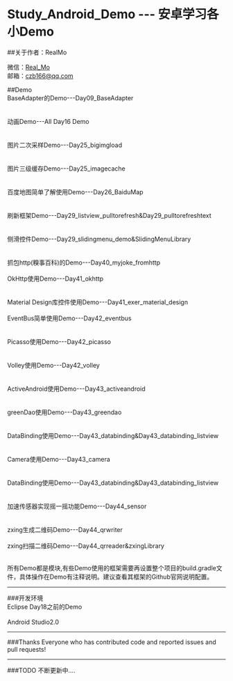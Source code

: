 Study_Android_Demo  --- 安卓学习各小Demo
=====================
##关于作者：RealMo

   微信：[Real_Mo]()  
   邮箱：[czb166@qq.com]()

##Demo
<br>BaseAdapter的Demo---Day09_BaseAdapter</br>   
<br>动画Demo---All Day16 Demo</br>   
<br>图片二次采样Demo---Day25_bigimgload</br>   
<br>图片三级缓存Demo---Day25_imagecache</br>   
<br>百度地图简单了解使用Demo---Day26_BaiduMap</br>   
<br>刷新框架Demo---Day29_listview_pulltorefresh&Day29_pulltorefreshtext</br>   
<br>侧滑控件Demo---Day29_slidingmenu_demo&SlidingMenuLibrary</br>   
<br>抓包http(糗事百科)的Demo---Day40_myjoke_fromhttp</br>
<br>OkHttp使用Demo---Day41_okhttp</br>   
<br>Material Design库控件使用Demo---Day41_exer_material_design</br>
<br>EventBus简单使用Demo---Day42_eventbus</br>   
<br>Picasso使用Demo---Day42_picasso</br>   
<br>Volley使用Demo---Day42_volley</br>  
<br>ActiveAndroid使用Demo---Day43_activeandroid</br>   
<br>greenDao使用Demo---Day43_greendao</br>   
<br>DataBinding使用Demo---Day43_databinding&Day43_databinding_listview</br>   
<br>Camera使用Demo---Day43_camera</br>   
<br>DataBinding使用Demo---Day43_databinding&Day43_databinding_listview</br>   
<br>加速传感器实现摇一摇功能Demo---Day44_sensor</br>  
<br>zxing生成二维码Demo---Day44_qrwriter</br>
<br>zxing扫描二维码Demo---Day44_qrreader&zxingLibrary</br>

<br>所有Demo都是模块,有些Demo使用的框架需要再设置整个项目的build.gradle文件，具体操作在Demo有注释说明。建议查看其框架的Github官网说明配置。</br> 

---
###开发环境
<br>Eclipse Day18之前的Demo</br>
<br>Android Studio2.0</br>

---



###Thanks
Everyone who has contributed code and reported issues and pull requests!


---
###TODO
不断更新中....


